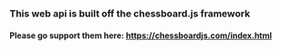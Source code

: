### This web api is built off the chessboard.js framework
#### Please go support them here: https://chessboardjs.com/index.html
